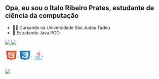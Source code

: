 ## Opa, eu sou o Italo Ribeiro Prates, estudante de ciência da computação

- 👨‍💻 Cursando na Universidade São Judas Tadeu
- 📖 Estudando Java POO

<div>
<a href="https://github.com/seu-usuário-aqui">
<img loading="lazy" height="180em" src="https://github-readme-stats.vercel.app/api?username=Italo-Ribeiro-Prates2&show_icons=true&theme=dracula&include_all_commits=true&count_private=true"/>
<img loading="lazy" height="180em" src="https://github-readme-stats.vercel.app/api/top-langs/?username=Italo-Ribeiro-Prates2&layout=compact&langs_count=7&theme=dracula"/>
</div>

 <div style="display: inline_block"><br>

  
  <img align="center" alt="Dan-HTML" height="30" width="40" src="https://raw.githubusercontent.com/devicons/devicon/master/icons/html5/html5-original.svg">
  <img align="center" alt="Dan-CSS" height="30" width="40" src="https://raw.githubusercontent.com/devicons/devicon/master/icons/css3/css3-original.svg">
  <img align="center" alt="Dan-Python" height="30" width="40" src="https://raw.githubusercontent.com/devicons/devicon/master/icons/java/java-original.svg">
  



</div>
  
  ##
  
  <div> 
 
  <a href="https://www.linkedin.com/in/italo-ribeiro-prates/" target="_blank"><img src="https://img.shields.io/badge/-LinkedIn-%230077B5?style=for-the-badge&logo=linkedin&logoColor=white" target="_blank"></a> 
 
<!--   ![Snake animation](https://https://github.com/Italo-Ribeiro-Prates2/blob/output/github-contribution-grid-snake.svg)
  -->
</div>
